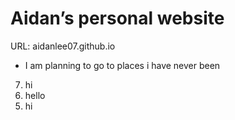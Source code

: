 # Aidan’s personal website
URL: aidanlee07.github.io
<!DOCTYPE html>
<html>
    <body>
      <!-- <p>Hello everyone,I am a new programmer and I am so exited for this!</p> -->
      <ul>
      <li>I am planning to go to places i have never been</li>
      </ul>
      <ol start="7" reversed>
     <li>hi</li>
     <li>hello</li>
     <li>hi</hi>
      </ol>
    </body>
</html>